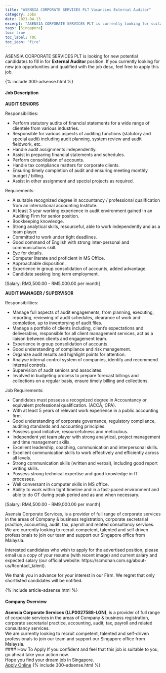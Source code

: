 ```yaml
---
title: "ASENSIA CORPORATE SERVICES PLT Vacancies External Auditor" 
category: Jobs 
date: 2021-04-13 
excerpt: "ASENSIA CORPORATE SERVICES PLT is currently looking for suitable person to fill in the External Auditor which based in Singapore" 
tags: [Singapore] 
toc: true 
toc_label: TOC 
toc_icon: "fire" 
--- 
```


<p>ASENSIA CORPORATE SERVICES PLT is looking for new potential candidates to fill in for <b>External Auditor</b> position. If you currently looking for new job opportunities and qualified with the job desc, feel free to apply this job.
</p>{% include 300-adsense.html %} 
<div><div><h4>Job Description</h4></div><div><div><span><div><p><strong>AUDIT SENIORS</strong></p><p>Responsibilities:</p><ul><li>Perform statutory audits of financial statements for a wide range of clientele from various industries.</li><li>Responsible for various aspects of auditing functions (statutory and special audit) including audit planning, system review and audit fieldwork, etc.</li><li>Handle audit assignments independently.</li><li>Assist in preparing financial statements and schedules.</li><li>Perform consolidation of accounts.</li><li>Handle tax compliance matters for corporate clients.</li><li>Ensuring timely completion of audit and ensuring meeting monthly budget / billing.</li><li>Assist in other assignment and special projects as required.</li></ul><p>Requirements:</p><ul><li>A suitable recognized degree in accountancy / professional qualification from an international accounting Institute.</li><li>At least 3 year working experience in audit environment gained in an Auditing Firm for senior position.</li><li>Bookkeeping knowledge.</li><li>Strong analytical skills, resourceful, able to work independently and as a team player.</li><li>Committed to work under tight deadlines.</li><li>Good command of English with strong inter-personal and communications skill.</li><li>Eye for details.</li><li>Computer literate and proficient in MS Office.</li><li>Approachable disposition.</li><li>Experience in group consolidation of accounts, added advantage.</li><li>Candidate seeking long term employment.</li></ul><p>[Salary: RM3,500.00 - RM5,000.00 per month]</p><p><strong>AUDIT MANAGER / SUPERVISOR</strong></p><p>Responsibilities:</p><ul><li>Manage full aspects of audit engagements, from planning, executing, reporting, reviewing of audit schedules, clearance of work and completion, up to inventorying of audit files.</li><li>Manage a portfolio of clients including, client&#8217;s expectations and deliverables, responsible for all client management services, act as a liaison between clients and engagement team.</li><li>Experience in group consolidation of accounts.</li><li>Good understanding of compliance and risk management.</li><li>Organize audit results and highlight points for attention.</li><li>Analyse internal control system of companies, identify and recommend internal controls.</li><li>Supervision of audit seniors and associates.</li><li>Involved in budgeting process to prepare forecast billings and collections on a regular basis, ensure timely billing and collections.</li></ul><p>Job Requirements:</p><ul><li>Candidates must possess a recognized degree in Accountancy or equivalent professional qualification. (ACCA, CPA).</li><li>With at least 5 years of relevant work experience in a public accounting firm.</li><li>Good understanding of corporate governance, regulatory compliance, auditing standards and accounting principles.</li><li>Possess good initiative, resourcefulness and meticulous.</li><li>Independent yet team player with strong analytical, project management and time management skills.</li><li>Excellent leadership, coaching, communication and interpersonal skills.</li><li>Excellent communication skills to work effectively and efficiently across all levels.</li><li>Strong communication skills (written and verbal), including good report writing skills.</li><li>Possess strong technical expertise and good knowledge in IT processes.</li><li>Well conversant in computer skills in MS office.</li><li>Ability to work within tight timeline and in a fast-paced environment and able to do OT during peak period and as and when necessary.</li></ul><p>[Salary: RM4,500.00 - RM9,000.00 per month]</p><p>Asensia Corporate Services, is a provider of full range of corporate services in the areas of Company &amp; business registration, corporate secretarial practice, accounting, audit, tax, payroll and related consultancy services. We are currently looking to recruit competent, talented and self driven professionals to join our team and support our Singapore office from Malaysia.</p><p>Interested candidates who wish to apply for the advertised position, please email us a copy of your resume (with recent image) and current salary and expected salary (our official website: https://scmohan.com.sg/about-us/#contact_talent).</p><p>We thank you in advance for your interest in our Firm. We regret that only shortlisted candidates will be notified.</p></div></span></div></div></div> 
{% include article-adsense.html %} 
<div><div><h4>Company Overview</h4></div><div><div><span><div><div>
<div>
<strong>Asensia Corporate Services&#160;</strong><strong>(LLP0027588-LGN)</strong>, is a provider of full range of corporate services in the areas of Company &amp; business registration, corporate secretarial practice, accounting, audit, tax, payroll and related consultancy services.</div>
<div>
		We are currently looking to recruit competent, talented and self-driven professionals to join our team and support our Singapore office from Malaysia.</div>
</div></div></span></div></div></div> 
#### How To Apply 
If you confident and feel that this job is suitable to you, go ahead take your action now. <br/> 
Hope you find your dream job in Singapore. <br/> 
<a href="https://www.jobstreet.com.my/en/job/external-auditor-8470681/origin/sg?jobId=jobstreet-sg-job-8470681&" class="btn btn--info" target="_blank" rel="nofollow noopenner">Apply Online</a> 
{% include 300-adsense.html %} 